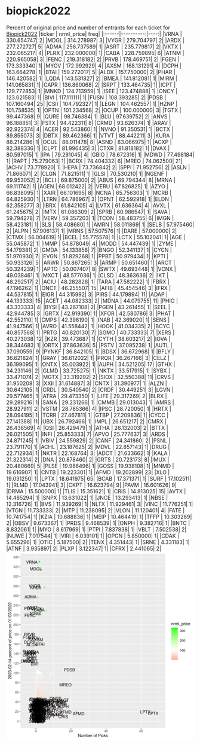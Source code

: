 # biopick2022
Percent of original price and number of entrants for each ticket for [Biopick2022](https://twitter.com/hashtag/Biopick2022)
|ticker | nrml_price| freq|
|:------|----------:|----:|
|VRNA   | 330.654747|    2|
|MDGL   | 314.278987|    3|
|VYGR   | 279.704797|    2|
|ARDX   | 277.272727|    5|
|ADMA   | 256.737589|    1|
|ASRT   | 235.779817|    2|
|VKTX   | 232.065217|    4|
|PLRX   | 232.000000|    1|
|CABA   | 228.759895|    6|
|ATNM   | 220.965058|    3|
|FENC   | 219.318182|    2|
|PRVB   | 178.469751|    2|
|FGEN   | 173.333340|    1|
|MYOV   | 172.992929|    4|
|AXSM   | 168.131291|    4|
|DCPH   | 163.664278|    1|
|BTAI   | 159.272017|    5|
|ALDX   | 157.750000|    2|
|PHAR   | 146.420582|    1|
|LQDA   | 143.531827|    2|
|BMEA   | 141.812081|    1|
|MIRM   | 141.065831|    1|
|CAPR   | 136.860068|    2|
|SRPT   | 133.464735|    1|
|ICPT   | 129.772853|    1|
|MNKD   | 124.713959|    1|
|ISEE   | 123.474888|    1|
|ONCY   | 123.021583|    1|
|BIVI   | 117.111111|    1|
|FUSN   | 108.393285|    2|
|PDSB   | 107.160494|   25|
|CSII   | 104.792327|    1|
|LEGN   | 104.462557|    1|
|HZNP   | 101.758535|    1|
|OPTN   | 101.234568|    2|
|OCUP   | 100.000000|    3|
|TGTX   |  99.447368|    9|
|QURE   |  98.746384|    1|
|BLU    |  97.639752|    2|
|ANVS   |  96.188851|    3|
|FSTX   |  94.422311|    8|
|CRMD   |  93.626374|    1|
|ARAV   |  92.922374|    4|
|ACER   |  92.543860|    1|
|NVNO   |  91.350531|    1|
|BCTX   |  89.855073|    3|
|DBTX   |  89.462366|    1|
|VTVT   |  88.442211|    3|
|KURA   |  88.214286|    1|
|OCUL   |  86.011478|    8|
|ASND   |  83.066975|    1|
|ACXP   |  82.388336|    1|
|CLPT   |  81.996435|    3|
|CTXR   |  81.818182|    1|
|DVAX   |  80.597015|    1|
|IPA    |  79.291045|    4|
|GBIO   |  78.672316|    1|
|MDWD   |  77.498184|    1|
|RAPT   |  75.279063|    1|
|BCRX   |  74.404332|    6|
|MREO   |  74.062500|   21|
|ACHV   |  73.778920|    1|
|HEPA   |  73.736842|    2|
|SPPI   |  71.952756|    2|
|ASLN   |  71.866071|    2|
|CLGN   |  71.821511|    1|
|GLSI   |  70.530210|    1|
|NGENF  |  69.953052|    2|
|BCLI   |  69.875000|    2|
|ABUS   |  69.794344|    8|
|MRNA   |  69.111742|    1|
|AGEN   |  68.012422|    2|
|VERU   |  67.826825|    1|
|AZYO   |  66.838095|    1|
|XAIR   |  66.101695|    8|
|NCNA   |  65.756303|    1|
|MCRB   |  64.825930|    1|
|LTRN   |  64.786967|    3|
|OPNT   |  62.592918|    1|
|ELDN   |  62.358277|    3|
|IBRX   |  61.842105|    4|
|LVTX   |  61.636364|    4|
|AVXL   |  61.245675|    2|
|IMTX   |  61.086309|    2|
|SPRB   |  60.986547|    1|
|SAVA   |  59.794278|    7|
|VERV   |  59.357203|    1|
|TCON   |  58.483755|    6|
|IMGN   |  58.423181|    1|
|SLS    |  58.408680|    1|
|AMRN   |  58.011869|    1|
|SELB   |  57.975460|    2|
|ALPN   |  57.906137|    1|
|MRNS   |  57.507576|    1|
|DARE   |  57.000000|    2|
|CTMX   |  56.004619|    1|
|BCEL   |  55.775578|    1|
|LCTX   |  55.102041|    1|
|AGE    |  55.045872|    1|
|IMMP   |  54.878049|    4|
|MODD   |  54.447439|    1|
|ZYME   |  54.179381|    2|
|GMDA   |  54.133858|    7|
|BNGO   |  52.341137|    1|
|CYCN   |  51.970930|    7|
|EVGN   |  51.829268|    1|
|PPBT   |  50.979434|    1|
|KPTI   |  50.933126|    5|
|ARWR   |  50.867265|    3|
|ARMP   |  50.651460|    1|
|ARCT   |  50.324239|    1|
|APTO   |  50.007407|    8|
|SWTX   |  49.693448|    1|
|VCNX   |  49.038461|    1|
|MXCT   |  48.577036|    1|
|CLSD   |  48.363636|    2|
|IKT    |  48.292517|    2|
|ACIU   |  48.282828|    1|
|TARA   |  47.582222|    1|
|FBRX   |  47.196262|    1|
|ONCT   |  46.255507|   15|
|AFIB   |  45.454546|    3|
|IFRX   |  44.537815|    1|
|EIGR   |  44.315992|    3|
|PIRS   |  44.179894|   11|
|ADAP   |  44.133333|   15|
|ACET   |  44.082333|    2|
|MDNA   |  44.079755|   11|
|PHIO   |  43.333333|    4|
|BYSI   |  43.267108|    2|
|PGEN   |  43.261455|    1|
|SEEL   |  42.944785|    3|
|GRTX   |  42.919390|    1|
|XFOR   |  42.580786|    3|
|PHAT   |  42.552110|    1|
|CMPS   |  42.398190|    1|
|INAB   |  42.369020|    1|
|SENS   |  41.947566|    1|
|AVRO   |  41.558442|    1|
|HOOK   |  41.034335|    2|
|BCYC   |  40.857568|    1|
|PRTG   |  40.820130|    7|
|SGMO   |  40.733333|    7|
|XERS   |  40.273038|   12|
|KZR    |  39.473687|    1|
|CYTH   |  38.603217|    2|
|IOVA   |  38.344683|    1|
|ORTX   |  37.863636|    5|
|PSTV   |  37.095238|    1|
|AUTL   |  37.090559|    9|
|PYNKF  |  36.842105|    1|
|BDSX   |  36.672968|    1|
|BFLY   |  36.621824|    1|
|GRAY   |  36.612022|    1|
|PRQR   |  36.267166|    3|
|CELZ   |  36.199095|    1|
|ONTX   |  35.003922|    1|
|AUPH   |  34.521205|   17|
|GTHX   |  34.231146|    2|
|GLMD   |  33.725275|    1|
|NKTX   |  33.517915|    1|
|SYBX   |  33.471074|    2|
|MGTX   |  33.319292|    2|
|SIOX   |  32.550388|   11|
|CRVS   |  31.950208|    3|
|XXII   |  31.614887|    3|
|CNTX   |  31.390977|    1|
|ALZN   |  30.642105|    1|
|CRDL   |  30.540540|    2|
|CRDF   |  30.449251|    3|
|LGVN   |  29.577465|    1|
|ATRA   |  29.473350|    1|
|LIFE   |  29.317269|    2|
|BLRX   |  29.289216|    1|
|SANA   |  29.231266|    1|
|CMMB   |  29.013043|    1|
|AMRS   |  28.927911|    2|
|VSTM   |  28.785366|    4|
|IPSC   |  28.720050|    1|
|HRTX   |  28.094195|    1|
|TCRR   |  27.467811|    1|
|GTBP   |  27.209836|    1|
|CYCC   |  27.141388|   11|
|UBX    |  26.792466|    1|
|IMPL   |  26.651217|    2|
|CMRX   |  26.438569|    4|
|QSI    |  26.429479|    1|
|ATHA   |  26.132003|    2|
|BTTX   |  26.021505|    1|
|INFI   |  25.853333|    7|
|APVO   |  25.777637|    3|
|ARDS   |  24.871245|    1|
|VBIV   |  24.559829|    2|
|CANF   |  24.341860|    2|
|PSNL   |  23.791170|    1|
|ACHL   |  23.187625|    2|
|MDVL   |  22.857143|    1|
|DRUG   |  22.712934|    1|
|NKTR   |  22.168764|    3|
|ADCT   |  21.633662|    1|
|KALA   |  21.322314|    2|
|DNA    |  20.878460|    2|
|GRTS   |  20.723173|    8|
|IMUX   |  20.480669|    5|
|PLSE   |  19.986496|    1|
|GOSS   |  19.938108|    1|
|MNMD   |  19.616907|    1|
|CNTB   |  19.223301|    1|
|AFMD   |  19.202899|   23|
|XLO    |  19.031250|    1|
|LPTX   |  18.641975|   65|
|BCAB   |  17.371371|    1|
|SURF   |  17.102511|    1|
|RLMD   |  17.043941|    3|
|CKPT   |  16.623794|    9|
|PAVM   |  16.601626|    9|
|DRMA   |  15.500000|    1|
|TLIS   |  15.351621|    1|
|CRIS   |  14.813025|   15|
|AVTX   |  14.485294|    1|
|SNPX   |  13.631022|    1|
|JNCE   |  13.293413|    1|
|NBSE   |  12.316726|    1|
|BVS    |  11.939269|    1|
|NLTX   |  11.929461|    3|
|VINC   |  11.776251|    1|
|VTGN   |  11.733333|    2|
|MTP    |  11.238095|    2|
|VLON   |  11.120401|    4|
|FATE   |  10.741754|    1|
|KZIA   |  10.688836|    1|
|MEIP   |  10.464419|    1|
|TFFP   |  10.303269|    2|
|OBSV   |   9.673367|    1|
|PRDS   |   9.468539|    1|
|ONPH   |   9.382716|    1|
|BNTC   |   8.832061|    1|
|MYO    |   8.617969|    1|
|PTPI   |   7.837838|    1|
|VBLT   |   7.502538|    2|
|NUWE   |   7.017544|    1|
|VIRI   |   6.039101|    1|
|OPGN   |   5.850000|    1|
|CDAK   |   5.655296|    1|
|OTIC   |   5.187500|    2|
|TENX   |   4.351443|    1|
|SRNE   |   4.331183|    1|
|ATNF   |   3.935897|    2|
|PLXP   |   3.122347|    1|
|CFRX   |   2.441065|    2|
![retvspicks](biopicks.png?raw=true)
